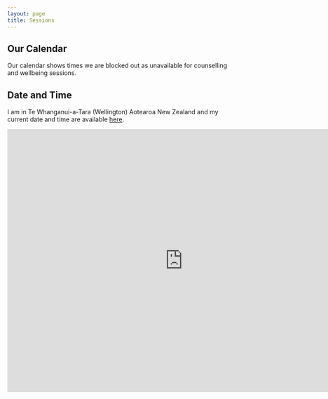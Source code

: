 ```yaml
---
layout: page
title: Sessions
---
```


<h2>Our Calendar</h2>

<p>Our calendar shows times we are blocked out as unavailable for counselling and wellbeing sessions.</p>

<h2>Date and Time</h2>

I am in Te Whanganui-a-Tara (Wellington) Aotearoa New Zealand and my current date and time are available <a href="https://www.timeanddate.com/worldclock/new-zealand/wellington" alt="Wellington Date and Time" rel="nofollow" target="_blank">here</a>.

<p><iframe src="https://calendar.google.com/calendar/embed?height=600&amp;wkst=1&amp;bgcolor=%23ffffff&amp;ctz=Pacific%2FAuckland&amp;src=dGhlcmFweWFyb2hhQGdtYWlsLmNvbQ&amp;src=ZW4ubmV3X3plYWxhbmQjaG9saWRheUBncm91cC52LmNhbGVuZGFyLmdvb2dsZS5jb20&amp;color=%23039BE5&amp;color=%230B8043&amp;showPrint=0&amp;showTabs=0&amp;hl=en_GB&amp;showNav=1&amp;showDate=1&amp;showTitle=0" style="border-width:0" width="800" height="600" frameborder="0" scrolling="no"></iframe></p>